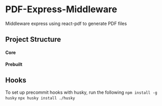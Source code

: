 # PDF-Express-Middleware
Middleware express using react-pdf to generate PDF files

## Project Structure

#### Core

#### Prebuilt

## Hooks
To set up precommit hooks with husky, run the following
`npm install -g husky`
`npx husky install ./husky`